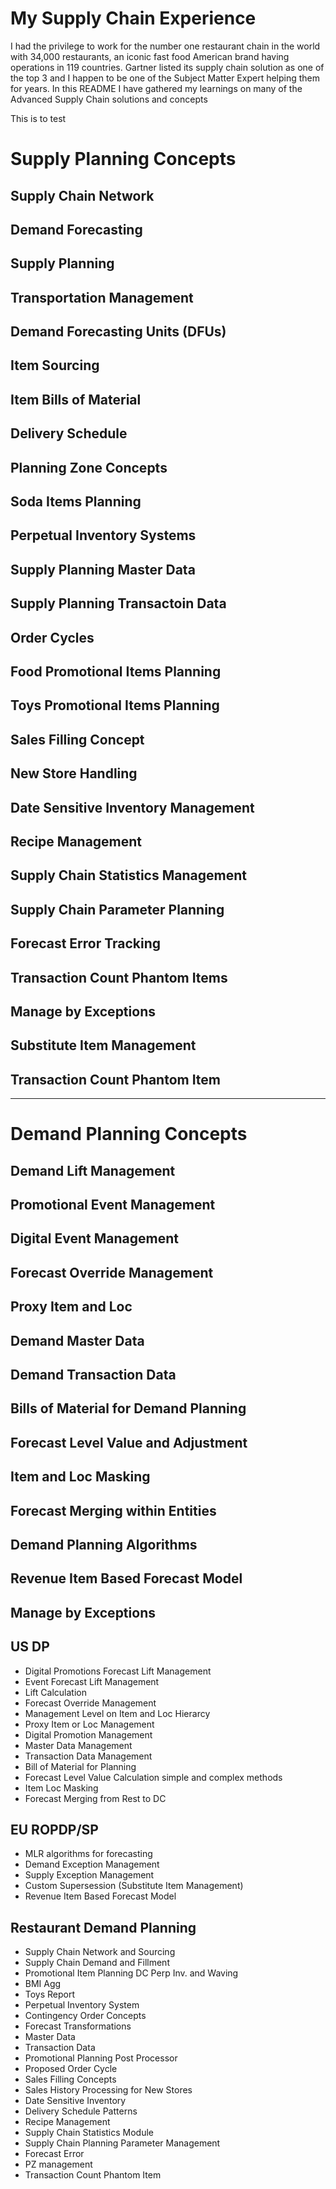 # My Supply Chain Experience
I had the privilege to work for the number one restaurant chain in the world with 34,000 restaurants, an iconic fast food American brand having operations in 119 countries. Gartner listed its supply chain solution as one of the top 3 and I happen to be one of the Subject Matter Expert helping them for years. In this README I have gathered my learnings on many of the Advanced Supply Chain solutions and concepts  

This is to test

# Supply Planning Concepts 

## Supply Chain Network

## Demand Forecasting

## Supply Planning

## Transportation Management

## Demand Forecasting Units  (DFUs)

## Item Sourcing

## Item Bills of Material

## Delivery Schedule

## Planning Zone Concepts

## Soda Items Planning

## Perpetual Inventory Systems

## Supply Planning Master Data 

## Supply Planning Transactoin Data 

## Order Cycles

## Food Promotional Items Planning

## Toys Promotional Items Planning

## Sales Filling Concept

## New Store Handling 

## Date Sensitive Inventory Management

## Recipe Management

## Supply Chain Statistics Management

## Supply Chain Parameter Planning 

## Forecast Error Tracking

## Transaction Count Phantom Items

## Manage by Exceptions

## Substitute Item Management 

## Transaction Count Phantom Item 

------------------- ------------------- ------------------- ------------------- ------------------- ------------------- ------------------- ------------------- -------------------

# Demand Planning Concepts

## Demand Lift Management

## Promotional Event Management

## Digital Event Management

## Forecast Override Management

## Proxy Item and Loc

## Demand Master Data

## Demand Transaction Data

## Bills of Material for Demand Planning

## Forecast Level Value and Adjustment 

## Item and Loc Masking 

## Forecast Merging within Entities

## Demand Planning Algorithms 

## Revenue Item Based Forecast Model

## Manage by Exceptions


## US DP
- Digital Promotions Forecast Lift Management 
- Event Forecast Lift Management
- Lift Calculation
- Forecast Override Management
- Management Level on Item and Loc Hierarcy
- Proxy Item or Loc Management
- Digital Promotion Management
- Master Data Management
- Transaction Data Management
- Bill of Material for Planning 
- Forecast Level Value Calculation simple and complex methods
- Item Loc Masking
- Forecast Merging from Rest to DC


## EU ROPDP/SP
- MLR algorithms for forecasting
- Demand Exception Management
- Supply Exception Management
- Custom Supersession (Substitute Item Management)
- Revenue Item Based Forecast Model

## Restaurant Demand Planning
- Supply Chain Network and Sourcing
- Supply Chain Demand and Fillment
- Promotional Item Planning DC Perp Inv. and Waving 
- BMI Agg
- Toys Report
- Perpetual Inventory System 
- Contingency Order Concepts
- Forecast Transformations
- Master Data
- Transaction Data
- Promotional Planning Post Processor 
- Proposed Order Cycle
- Sales Filling Concepts
- Sales History Processing for New Stores
- Date Sensitive Inventory 
- Delivery Schedule Patterns
- Recipe Management
- Supply Chain Statistics Module
- Supply Chain Planning Parameter Management
- Forecast Error
- PZ management
- Transaction Count Phantom Item 

